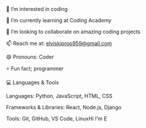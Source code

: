 👀 I’m interested in coding

🌱 I’m currently learning at Coding Academy

💞️ I’m looking to collaborate on amazing coding projects

📫 Reach me at: elviskiprop959@gmail.com

😄 Pronouns: Coder

⚡ Fun fact; programmer 


💻 Languages & Tools

Languages: Python, JavaScript, HTML, CSS

Frameworks & Libraries: React, Node.js, Django

Tools: Git, GitHub, VS Code, LinuxHi I'm E
